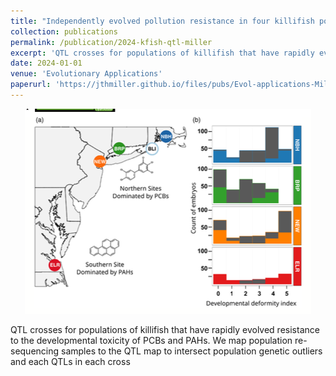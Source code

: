 ```yaml
---
title: "Independently evolved pollution resistance in four killifish populations is largely explained by few variants of large effect."
collection: publications
permalink: /publication/2024-kfish-qtl-miller
excerpt: 'QTL crosses for populations of killifish that have rapidly evolved resistance to the developmental toxicity of PCBs and PAHs. We map population re-sequencing samples to the QTL map to intersect population genetic outliers and each QTLs in each cross'
date: 2024-01-01
venue: 'Evolutionary Applications'
paperurl: 'https://jthmiller.github.io/files/pubs/Evol-applications-Miller-2024.pdf'
---
```

<p align="center">
  <img src="https://github.com/jthmiller/jthmiller.github.io/blob/master/images/2024-QTL-crosses.png?raw=true" alt="QTL design"/>
</p>
QTL crosses for populations of killifish that have rapidly evolved resistance to the developmental toxicity of PCBs and PAHs. We map population re-sequencing samples to the QTL map to intersect population genetic outliers and each QTLs in each cross

